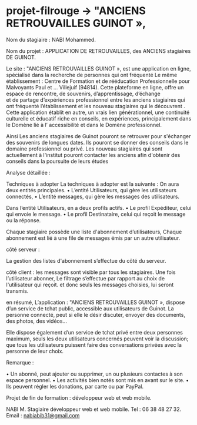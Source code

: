 # projet-filrouge -> "ANCIENS RETROUVAILLES GUINOT », 


Nom du stagiaire : NABI Mohammed.

Nom du projet : APPLICATION DE RETROUVAILLES, des ANCIENS  stagiaires DE GUINOT.

Le site : "ANCIENS RETROUVAILLES GUINOT », est une application en ligne, spécialisé 
dans la recherche de personnes qui ont fréquenté Le même établissement : Centre de Formation 
et de rééducation Professionnelle pour Malvoyants Paul et ... Villejuif (94814).
Cette plateforme en ligne, offre un espace de rencontre, de souvenirs, d’apprentissage, d’échange  
et de partage d’expériences professionnel entre les anciens stagiaires qui ont fréquenté l’établissement et les nouveau stagiaires qui le découvrent .
Cette application établit en autre, un vrais lien générationnel, une continuité  culturelle et éducatif riche en conseils, en expériences, principalement dans le Domène lié à l’ accessibilité 
et dans le Domène professionnel.

Ainsi Les anciens stagiaires de Guinot pouront se retrouver pour s'échanger des souvenirs de longues dates. Ils pouront se donner des conseils dans le domaine professionnel ou privé. 
Les nouveau stagiaires qui sont actuellement à l'institut pouront contacter les anciens afin d'obtenir des conseils dans la poursuite de leurs études


Analyse détaillée :

Techniques à adopter
La techniques à adopter est la suivante :
On aura deux entités principales.
•   L’entité Utilisateurs, qui gère les utilisateurs connectés,
•   L’entité messages, qui gère les messages des utilisateurs.

Dans l’entité Utilisateurs, en a deux profils actifs.
•   Le profil Expéditeur, celui qui envoie le message.
•   Le profil Destinataire, celui qui reçoit le message ou la réponse.

Chaque stagiaire possède une liste d'abonnement d’utilisateurs,
Chaque abonnement est lié à une file de messages émis par un autre utilisateur.

côté serveur :

La gestion  des listes d'abonnement s’effectue  du côté du serveur.

côté client : 
les messages sont visible par tous les stagiaires.
Une fois l’utilisateur abonner, 
Le filtrage s’effectue par rapport au choix de l'utilisateur qui reçoit.
et donc seuls les messages choisies, lui seront transmis.


en résumé,
L’application : "ANCIENS RETROUVAILLES GUINOT »,
dispose d’un service de tchat public, accessible aux utilisateurs de Guinot.
La personne connecté, peut si elle le désir discuter, envoyer des documents, des photos, des vidéos…

Elle dispose également d’un service de tchat privé entre deux personnes maximum, 
seuls les deux utilisateurs concernés peuvent voir la discussion; 
que tous les utilisateurs puissent faire des conversations privées 
avec la personne de leur choix.

Remarque :

•   Un abonné, peut ajouter ou supprimer, un ou plusieurs contactes à son espace personnel.
•   Les activités bien notés sont mis en avant sur le site.
•   Ils peuvent régler les donations, par carte ou par PayPal.


Projet de fin de formation : développeur web et web mobile.

NABI M.
Stagiaire développeur web et web mobile.
Tel : 06 38 48 27 32.
Email : nabiabib31@gmail.com

